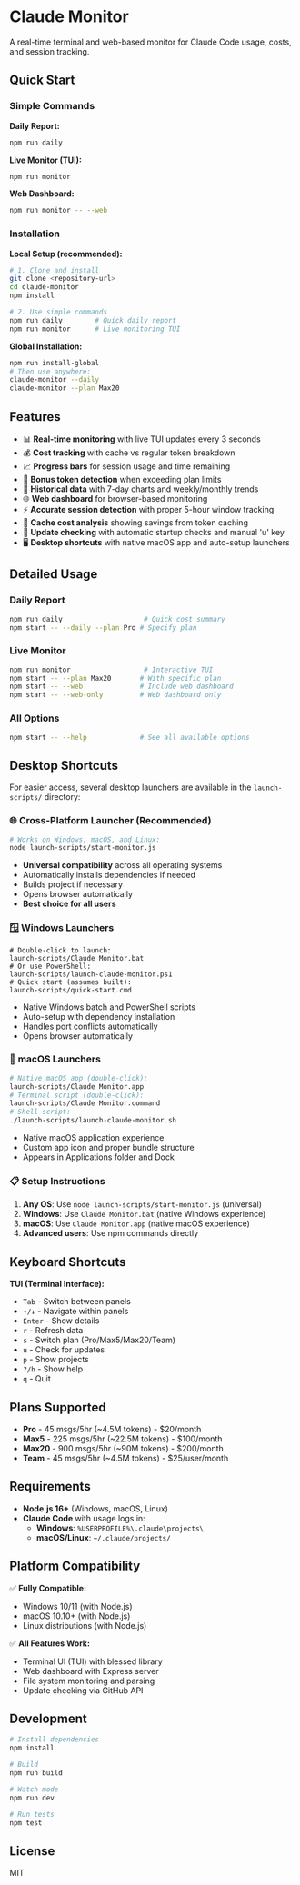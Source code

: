 # Claude Monitor

A real-time terminal and web-based monitor for Claude Code usage, costs, and session tracking.

## Quick Start

### Simple Commands

**Daily Report:**
```bash
npm run daily
```

**Live Monitor (TUI):**
```bash
npm run monitor
```

**Web Dashboard:**
```bash
npm run monitor -- --web
```

### Installation

**Local Setup (recommended):**
```bash
# 1. Clone and install
git clone <repository-url>
cd claude-monitor
npm install

# 2. Use simple commands
npm run daily        # Quick daily report  
npm run monitor      # Live monitoring TUI
```

**Global Installation:**
```bash
npm run install-global
# Then use anywhere:
claude-monitor --daily
claude-monitor --plan Max20
```

## Features

- 📊 **Real-time monitoring** with live TUI updates every 3 seconds
- 💰 **Cost tracking** with cache vs regular token breakdown
- 📈 **Progress bars** for session usage and time remaining
- 🎯 **Bonus token detection** when exceeding plan limits
- 📅 **Historical data** with 7-day charts and weekly/monthly trends
- 🌐 **Web dashboard** for browser-based monitoring
- ⚡ **Accurate session detection** with proper 5-hour window tracking
- 💾 **Cache cost analysis** showing savings from token caching
- 🔄 **Update checking** with automatic startup checks and manual 'u' key
- 🖥️ **Desktop shortcuts** with native macOS app and auto-setup launchers

## Detailed Usage

### Daily Report
```bash
npm run daily                    # Quick cost summary
npm start -- --daily --plan Pro # Specify plan
```

### Live Monitor
```bash
npm run monitor                  # Interactive TUI
npm start -- --plan Max20       # With specific plan
npm start -- --web              # Include web dashboard
npm start -- --web-only         # Web dashboard only
```

### All Options
```bash
npm start -- --help             # See all available options
```

## Desktop Shortcuts

For easier access, several desktop launchers are available in the `launch-scripts/` directory:

### 🌐 **Cross-Platform Launcher (Recommended)**
```bash
# Works on Windows, macOS, and Linux:
node launch-scripts/start-monitor.js
```
- **Universal compatibility** across all operating systems
- Automatically installs dependencies if needed
- Builds project if necessary
- Opens browser automatically
- **Best choice for all users**

### 🪟 **Windows Launchers**
```batch
# Double-click to launch:
launch-scripts/Claude Monitor.bat
# Or use PowerShell:
launch-scripts/launch-claude-monitor.ps1
# Quick start (assumes built):
launch-scripts/quick-start.cmd
```
- Native Windows batch and PowerShell scripts
- Auto-setup with dependency installation
- Handles port conflicts automatically
- Opens browser automatically

### 🍎 **macOS Launchers**
```bash
# Native macOS app (double-click):
launch-scripts/Claude Monitor.app
# Terminal script (double-click):
launch-scripts/Claude Monitor.command
# Shell script:
./launch-scripts/launch-claude-monitor.sh
```
- Native macOS application experience
- Custom app icon and proper bundle structure
- Appears in Applications folder and Dock

### 📋 **Setup Instructions**
1. **Any OS**: Use `node launch-scripts/start-monitor.js` (universal)
2. **Windows**: Use `Claude Monitor.bat` (native Windows experience)
3. **macOS**: Use `Claude Monitor.app` (native macOS experience)
4. **Advanced users**: Use npm commands directly

## Keyboard Shortcuts

**TUI (Terminal Interface):**
- `Tab` - Switch between panels
- `↑/↓` - Navigate within panels
- `Enter` - Show details
- `r` - Refresh data
- `s` - Switch plan (Pro/Max5/Max20/Team)
- `u` - Check for updates
- `p` - Show projects
- `?/h` - Show help
- `q` - Quit

## Plans Supported

- **Pro** - 45 msgs/5hr (~4.5M tokens) - $20/month
- **Max5** - 225 msgs/5hr (~22.5M tokens) - $100/month  
- **Max20** - 900 msgs/5hr (~90M tokens) - $200/month
- **Team** - 45 msgs/5hr (~4.5M tokens) - $25/user/month

## Requirements

- **Node.js 16+** (Windows, macOS, Linux)
- **Claude Code** with usage logs in:
  - **Windows**: `%USERPROFILE%\.claude\projects\`
  - **macOS/Linux**: `~/.claude/projects/`

## Platform Compatibility

✅ **Fully Compatible:**
- Windows 10/11 (with Node.js)
- macOS 10.10+ (with Node.js)  
- Linux distributions (with Node.js)

✅ **All Features Work:**
- Terminal UI (TUI) with blessed library
- Web dashboard with Express server
- File system monitoring and parsing
- Update checking via GitHub API

## Development

```bash
# Install dependencies
npm install

# Build
npm run build

# Watch mode
npm run dev

# Run tests
npm test
```

## License

MIT